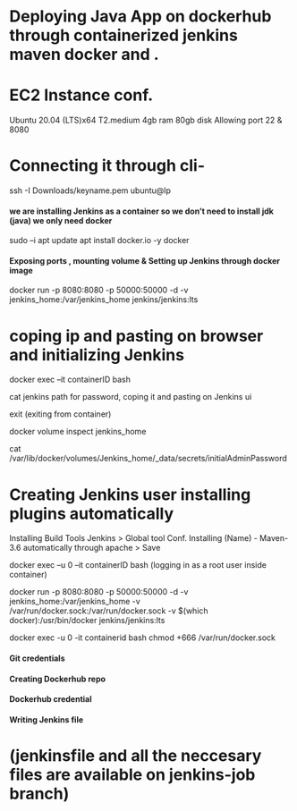 # Deploying Java App on dockerhub through containerized jenkins maven docker and .
# EC2 Instance conf.

Ubuntu 20.04 (LTS)x64
T2.medium 4gb ram 80gb disk
Allowing port 22 & 8080

# Connecting it through cli-
 ssh  -I Downloads/keyname.pem ubuntu@Ip

#### we are installing Jenkins as a container so we don’t need to install jdk (java) we only need docker 
sudo –i
apt update
apt install docker.io -y
docker

#### Exposing  ports , mounting volume & Setting up Jenkins through docker image
docker run -p 8080:8080 -p 50000:50000 -d -v jenkins_home:/var/jenkins_home jenkins/jenkins:lts

# coping ip and  pasting on browser and initializing Jenkins

docker exec –it containerID bash

cat jenkins path for password, coping it and pasting on Jenkins ui

exit   (exiting from container)

docker volume inspect jenkins_home 

cat /var/lib/docker/volumes/Jenkins_home/_data/secrets/initialAdminPassword 

# Creating Jenkins user installing plugins automatically

Installing Build  Tools
Jenkins > Global tool Conf.
 Installing (Name) - Maven-3.6  automatically through apache              >  Save

docker exec –u 0 –it containerID bash (logging in as a root user inside container)

docker run -p 8080:8080 -p 50000:50000 -d -v jenkins_home:/var/jenkins_home -v /var/run/docker.sock:/var/run/docker.sock -v $(which docker):/usr/bin/docker jenkins/jenkins:lts

docker exec -u 0 -it containerid bash
chmod +666 /var/run/docker.sock

#### Git credentials
#### Creating Dockerhub repo
#### Dockerhub credential
#### Writing Jenkins file
# (jenkinsfile and all the neccesary files are available on jenkins-job branch)


